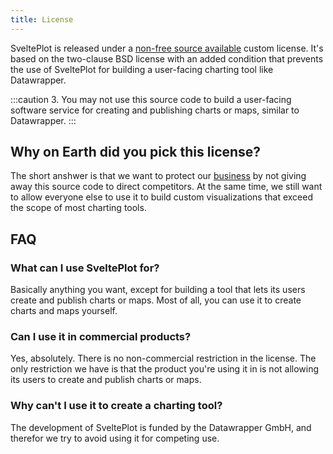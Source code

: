 ```yaml
---
title: License
---
```


SveltePlot is released under a [non-free source available](https://en.wikipedia.org/wiki/Source-available_software) custom license. It's based on the two-clause BSD license with an added condition that prevents the use of SveltePlot for building a user-facing charting tool like Datawrapper.

:::caution
3. You may not use this source code to build a user-facing software service for creating and publishing charts or maps, similar to Datawrapper.
:::

## Why on Earth did you pick this license?

The short anshwer is that we want to protect our [business](https://www.datawrapper.de/) by not giving away this source code to direct competitors. At the same time, we still want to allow everyone else to use it to build custom visualizations that exceed the scope of most charting tools.

## FAQ 

### What can I use SveltePlot for?

Basically anything you want, except for building a tool that lets its users create and publish charts or maps. Most of all, you can use it to create charts and maps yourself.

### Can I use it in commercial products?

Yes, absolutely. There is no non-commercial restriction in the license. The only restriction we have is that the product you're using it in is not allowing its users to create and publish charts or maps.

### Why can't I use it to create a charting tool?

The development of SveltePlot is funded by the Datawrapper GmbH, and therefor we try to avoid using it for competing use. 